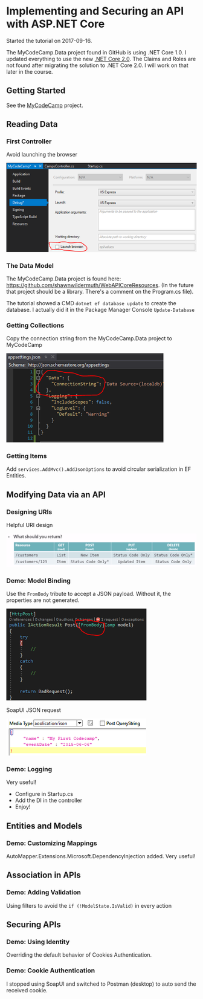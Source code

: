 # Implementing and Securing an API with ASP.NET Core
Started the tutorial on 2017-09-16.

The MyCodeCamp.Data project found in GitHub is using .NET Core 1.0. I updated everything to use the new [.NET Core 2.0](https://blogs.msdn.microsoft.com/dotnet/2017/08/14/announcing-net-core-2-0/).
The Claims and Roles are not found after migrating the solution to .NET Core 2.0. I will work on that later in the course.

## Getting Started
See the [MyCodeCamp](MyCodeCamp) project.

## Reading Data

### First Controller
Avoid launching the browser

![Avoid launching the browser](Images/201709160916-Avoid_Launching_The_Browser.png)

### The Data Model

The MyCodeCamp.Data project is found here: https://github.com/shawnwildermuth/WebAPICoreResources. (In the future that project should be a library. There's a comment on the Program.cs file).

The tutorial showed a CMD `dotnet ef database update` to create the database. I actually did it in the Package Manager Console `Update-Database`

### Getting Collections

Copy the connection string from the MyCodeCamp.Data project to MyCodeCamp

![Copy the connection string](Images/201709161023-Copy_The_Connection_String.png)

### Getting Items

Add `services.AddMvc().AddJsonOptions` to avoid circular serialization in EF Entities.

## Modifying Data via an API

### Designing URIs
Helpful URI design

![URI Design](Images/201709161546-URI_Design.png)

### Demo: Model Binding
Use the `FromBody` tribute to accept a JSON payload. Without it, the properties are not generated.

![FromBody](Images/201709161556-From_Body_Attribute.png)

SoapUI JSON request

![JSON Payload](Images/201709161557-JSON_Payload.png)

### Demo: Logging

Very useful!

- Configure in Startup.cs
- Add the DI in the controller
- Enjoy!

## Entities and Models

### Demo: Customizing Mappings

AutoMapper.Extensions.Microsoft.DependencyInjection added. Very useful!

## Association in APIs

### Demo: Adding Validation

Using filters to avoid the `if (!ModelState.IsValid)` in every action

## Securing APIs

### Demo: Using Identity

Overriding the default behavior of Cookies Authentication.

### Demo: Cookie Authentication

I stopped using SoapUI and switched to Postman (desktop) to auto send the received cookie.

